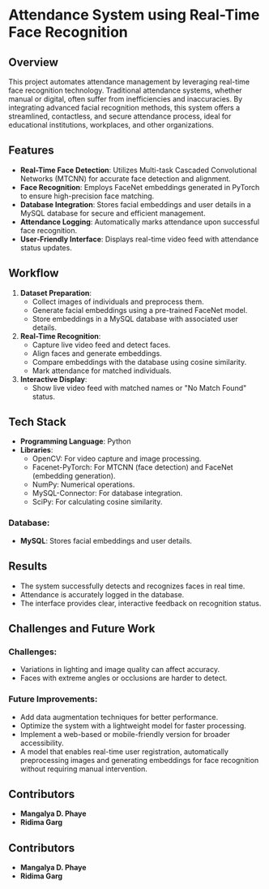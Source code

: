 # Attendance System using Real-Time Face Recognition 

## Overview
This project automates attendance management by leveraging real-time face recognition technology. Traditional attendance systems, whether manual or digital, often suffer from inefficiencies and inaccuracies. By integrating advanced facial recognition methods, this system offers a streamlined, contactless, and secure attendance process, ideal for educational institutions, workplaces, and other organizations.

## Features
- **Real-Time Face Detection**: Utilizes Multi-task Cascaded Convolutional Networks (MTCNN) for accurate face detection and alignment.
- **Face Recognition**: Employs FaceNet embeddings generated in PyTorch to ensure high-precision face matching.
- **Database Integration**: Stores facial embeddings and user details in a MySQL database for secure and efficient management.
- **Attendance Logging**: Automatically marks attendance upon successful face recognition.
- **User-Friendly Interface**: Displays real-time video feed with attendance status updates.

## Workflow
1. **Dataset Preparation**:
   - Collect images of individuals and preprocess them.
   - Generate facial embeddings using a pre-trained FaceNet model.
   - Store embeddings in a MySQL database with associated user details.
2. **Real-Time Recognition**:
   - Capture live video feed and detect faces.
   - Align faces and generate embeddings.
   - Compare embeddings with the database using cosine similarity.
   - Mark attendance for matched individuals.
3. **Interactive Display**:
   - Show live video feed with matched names or "No Match Found" status.

## Tech Stack
- **Programming Language**: Python
- **Libraries**:
  - OpenCV: For video capture and image processing.
  - Facenet-PyTorch: For MTCNN (face detection) and FaceNet (embedding generation).
  - NumPy: Numerical operations.
  - MySQL-Connector: For database integration.
  - SciPy: For calculating cosine similarity.

### Database:
- **MySQL**: Stores facial embeddings and user details.

## Results
- The system successfully detects and recognizes faces in real time.
- Attendance is accurately logged in the database.
- The interface provides clear, interactive feedback on recognition status.

## Challenges and Future Work
### Challenges:
- Variations in lighting and image quality can affect accuracy.
- Faces with extreme angles or occlusions are harder to detect.

### Future Improvements:
- Add data augmentation techniques for better performance.
- Optimize the system with a lightweight model for faster processing.
- Implement a web-based or mobile-friendly version for broader accessibility.
- A model that enables real-time user registration, automatically preprocessing images and generating embeddings for face recognition without requiring manual intervention.

## Contributors
- **Mangalya D. Phaye**
- **Ridima Garg**
## Contributors
- **Mangalya D. Phaye**
- **Ridima Garg**

